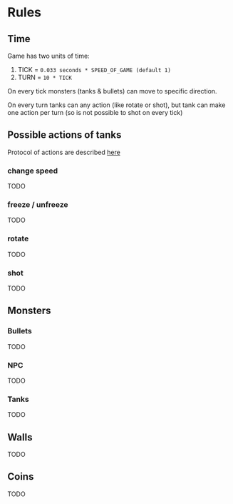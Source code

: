 # Rules

## Time

Game has two units of time:

1. TICK = `0.033 seconds * SPEED_OF_GAME (default 1)`
2. TURN = `10 * TICK`

On every tick monsters (tanks & bullets) can move to specific direction.

On every turn tanks can any action (like rotate or shot),
but tank can make one action per turn (so is not possible to shot on every tick)


## Possible actions of tanks
Protocol of actions are described [here](./actions.md)

### change speed
TODO

### freeze / unfreeze
TODO

### rotate
TODO

### shot
TODO

## Monsters

### Bullets
TODO

### NPC
TODO

### Tanks
TODO

## Walls
TODO

## Coins
TODO
